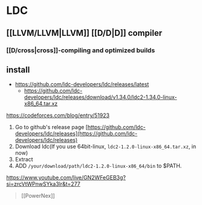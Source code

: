 # LDC
## [[LLVM/LLVM|LLVM]] [[D/D|D]] compiler
### [[D/cross|cross]]-compiling and optimized builds

## install

- https://github.com/ldc-developers/ldc/releases/latest
	- https://github.com/ldc-developers/ldc/releases/download/v1.34.0/ldc2-1.34.0-linux-x86_64.tar.xz

https://codeforces.com/blog/entry/51923

1. Go to github's release page [https://github.com/ldc-developers/ldc/releases](https://github.com/ldc-developers/ldc/releases)
2. Download ldc(If you use 64bit-linux, `ldc2-1.2.0-linux-x86_64.tar.xz`, in now)
3. Extract
4. ADD `/your/download/path/ldc2-1.2.0-linux-x86_64/bin` to $PATH.

https://www.youtube.com/live/GN2WFeGEB3g?si=zrcVtWPnwSYka3lr&t=277

> [[PowerNex]]

